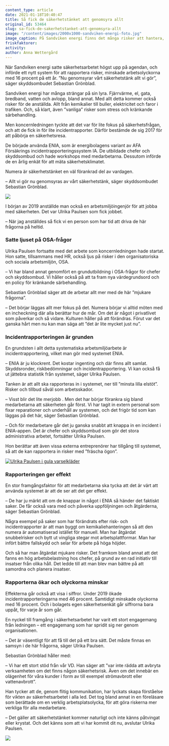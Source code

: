 ```yaml
---
content_type: article
date: 2021-01-18T10:40:47
title: Så fick de säkerhetstänket att genomsyra allt
original_id: 53464
slug: sa-fick-de-sakerhetstanket-att-genomsyra-allt
image: "/content/images/2000x1000-sandviken-energi-foto.jpg"
image_caption: På Sandviken energi finns det många risker att hantera, och därför genomsyrar säkerhetstänket allt. Det berättar arbetsmiljöingenjör Ulrika Paulsen och skyddsombudet Sebastian Grönblad.
friskfaktorer:
activity:
author: Anna Wettergård
---
```


När Sandviken energi satte säkerhetsarbetet högst upp på agendan, och införde ett nytt system för att rapportera risker, minskade arbetsolyckorna med 16 procent på ett år. ”Nu genomsyrar vårt säkerhetstänk allt vi gör”, säger skyddsombudet Sebastian Grönblad.

Sandviken energi har många strängar på sin lyra. Fjärrvärme, el, gata, bredband, vatten och avlopp, bland annat. Med allt detta kommer också risker för de anställda. Allt från kemikalier till buller, elektricitet och faror i trafiken. Och, så klart, även ”vanliga” risker som stress och kränkande särbehandling.

Men koncernledningen tyckte att det var för lite fokus på säkerhetsfrågan, och att de fick in för lite incidentrapporter. Därför bestämde de sig 2017 för att påbörja en säkerhetsresa.

De började använda ENIA, som är energibolagens variant av AFA Försäkrings incidentrapporteringssystem IA. De utbildade chefer och skyddsombud och hade workshops med medarbetarna. Dessutom införde de en årlig enkät för att mäta säkerhetsklimatet.

Numera är säkerhetstänket en väl förankrad del av vardagen.

­­­– Allt vi gör nu genomsyras av vårt säkerhetstänk, säger skyddsombudet Sebastian Grönblad.

[![](https://www.suntarbetsliv.se/wp-content/uploads/2020/12/750x400-sebastian-gronblad-foto-Pernilla-Wahlman-TT.jpg)](https://www.suntarbetsliv.se/wp-content/uploads/2020/12/750x400-sebastian-gronblad-foto-Pernilla-Wahlman-TT.jpg)

I början av 2019 anställde man också en arbetsmiljöingenjör för att jobba med säkerheten. Det var Ulrika Paulsen som fick jobbet.

– När jag anställdes så fick vi en person som har tid att driva de här frågorna på heltid.

### Satte ljuset på OSA-frågor

Ulrika Paulsen fortsatte med det arbete som koncernledningen hade startat. Hon satte, tillsammans med HR, också ljus på risker i den organisatoriska och sociala arbetsmiljön, OSA.

– Vi har bland annat genomfört en grundutbildning i OSA-frågor för chefer och skyddsombud. Vi håller också på att ta fram nya värdegrundsord och en policy för kränkande särbehandling.

Sebastian Grönblad säger att de arbetar allt mer med de här ”mjukare frågorna”.

– Det börjar läggas allt mer fokus på det. Numera börjar vi alltid möten med en incheckning där alla berättar hur de mår. Om det är något i privatlivet som påverkar och så vidare. Kulturen håller på att förändras. Förut var det ganska hårt men nu kan man säga att ”det är lite mycket just nu”.

### Incidentrapporteringen är grunden

En grundsten i allt detta systematiska arbetsmiljöarbete är incidentrapportering, vilket man gör med systemet ENIA.

– ENIA är ju klockrent. Det kostar ingenting och där finns allt samlat. Skyddsronder, riskbedömningar och incidentrapportering. Vi kan också få ut jättebra statistik från systemet, säger Ulrika Paulsen.

Tanken är att allt ska rapporteras in i systemet, ner till ”minsta lilla elstöt”. Risker och tillbud såväl som arbetsskador.

– Visst blir det lite merjobb . Men det har börjar förankra sig bland medarbetarna att säkerheten går först. Vi har tagit in extern personal som fixar reparationer och underhåll av systemen, och det frigör tid som kan läggas på det här, säger Sebastian Grönblad.

– Och för medarbetare går det ju ganska snabbt att knappa in en incident i ENIA-appen. Det är chefer och skyddsombud som gör det stora administrativa arbetet, fortsätter Ulrika Paulsen.

Hon berättar att även vissa externa entreprenörer har tillgång till systemet, så att de kan rapportera in risker med ”fräscha ögon”.

[![Ulrika Paulsen i gula varselkläder](https://www.suntarbetsliv.se/wp-content/uploads/2020/12/750x400-ulrika-paulsen-foto-Pernilla-Wahlman-TT.jpg)](https://www.suntarbetsliv.se/wp-content/uploads/2020/12/750x400-ulrika-paulsen-foto-Pernilla-Wahlman-TT.jpg)

### Rapporteringen ger effekt

En stor framgångsfaktor för att medarbetarna ska tycka att det är värt att använda systemet är att de ser att det ger effekt.

– De har ju märkt att om de knappar in något i ENIA så händer det faktiskt saker. De får också vara med och påverka uppföljningen och åtgärderna, säger Sebastian Grönblad.

Några exempel på saker som har förändrats efter risk- och incidentrapporter är att man byggt om kemikaliehanteringen så att den numera är automatiserad istället för manuell. Man har åtgärdat snubbelrisker och bytt ut vingliga stegar mot arbetsplattformar. Man har infört bättre fallskydd och selar för arbete på höga höjder.

Och så har man åtgärdat mjukare risker. Det framkom bland annat att det fanns en hög arbetsbelastning hos chefer, på grund av en rad initiativ till insatser från olika håll. Det ledde till att man blev man bättre på att samordna och planera insatser.

### Rapporterna ökar och olyckorna minskar

Effekterna går också att visa i siffror. Under 2019 ökade incidentrapporteringarna med 46 procent. Samtidigt minskade olyckorna med 16 procent. Och i bolagets egen säkerhetsenkät går siffrorna bara uppåt, för varje år som går.

En nyckel till framgång i säkerhetsarbetet har varit ett stort engagemang från ledningen – ett engagemang som har spridit sig ner genom organisationen.

– Det är väsentligt för att få till det på ett bra sätt. Det måste finnas en samsyn i de här frågorna, säger Ulrika Paulsen.

Sebastian Grönblad håller med:

– Vi har ett stort stöd från vår VD. Han säger att ”var inte rädda att avbryta verksamheten om det finns någon säkerhetsrisk. Även om det innebär en olägenhet för våra kunder i form av till exempel strömavbrott eller vattenavbrott”.

Han tycker att de, genom flitig kommunikation, har lyckats skapa förståelse för vikten av säkerhetsarbetet i alla led. Det tog bland annat in en föreläsare som berättade om en verklig arbetsplatsolycka, för att göra riskerna mer verkliga för alla medarbetare.

– Det gäller att säkerhetstänket kommer naturligt och inte känns påtvingat eller krystat. Och det känns som att vi har kommit dit nu, avslutar Ulrika Paulsen.

[![](https://www.suntarbetsliv.se/wp-content/uploads/2020/12/750x400-sandviken-energi-foto-Pernilla-Wahlman-TT.jpg)](https://www.suntarbetsliv.se/wp-content/uploads/2020/12/750x400-sandviken-energi-foto-Pernilla-Wahlman-TT.jpg)
